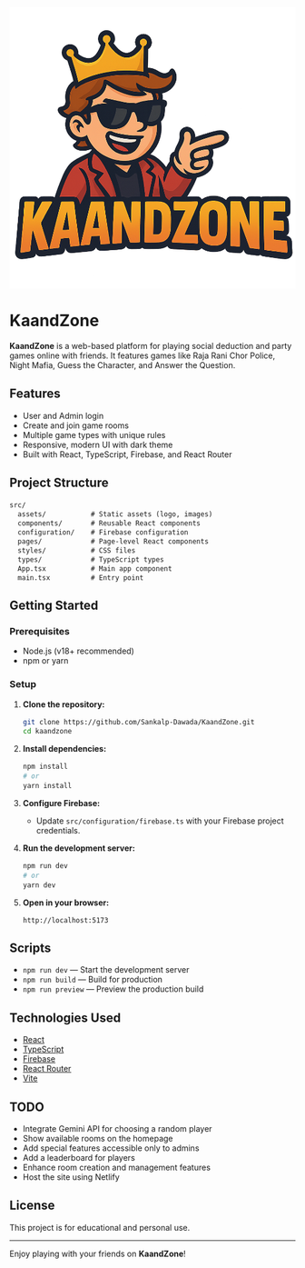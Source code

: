 <img src="./src/assets/logo.png" width=auto height=auto style="vertical-align:middle;" />

# KaandZone

**KaandZone** is a web-based platform for playing social deduction and party games online with friends. It features games like Raja Rani Chor Police, Night Mafia, Guess the Character, and Answer the Question.

## Features

- User and Admin login
- Create and join game rooms
- Multiple game types with unique rules
- Responsive, modern UI with dark theme
- Built with React, TypeScript, Firebase, and React Router

## Project Structure

```
src/
  assets/           # Static assets (logo, images)
  components/       # Reusable React components
  configuration/    # Firebase configuration
  pages/            # Page-level React components
  styles/           # CSS files
  types/            # TypeScript types
  App.tsx           # Main app component
  main.tsx          # Entry point
```

## Getting Started

### Prerequisites

- Node.js (v18+ recommended)
- npm or yarn

### Setup

1. **Clone the repository:**
   ```sh
   git clone https://github.com/Sankalp-Dawada/KaandZone.git
   cd kaandzone
   ```

2. **Install dependencies:**
   ```sh
   npm install
   # or
   yarn install
   ```

3. **Configure Firebase:**
   - Update `src/configuration/firebase.ts` with your Firebase project credentials.

4. **Run the development server:**
   ```sh
   npm run dev
   # or
   yarn dev
   ```

5. **Open in your browser:**
   ```
   http://localhost:5173
   ```

## Scripts

- `npm run dev` — Start the development server
- `npm run build` — Build for production
- `npm run preview` — Preview the production build

## Technologies Used

- [React](https://react.dev/)
- [TypeScript](https://www.typescriptlang.org/)
- [Firebase](https://firebase.google.com/)
- [React Router](https://reactrouter.com/)
- [Vite](https://vitejs.dev/)

## TODO

- Integrate Gemini API for choosing a random player
- Show available rooms on the homepage
- Add special features accessible only to admins
- Add a leaderboard for players
- Enhance room creation and management features
- Host the site using Netlify

## License

This project is for educational and personal use.

---

Enjoy playing with your friends on **KaandZone**!